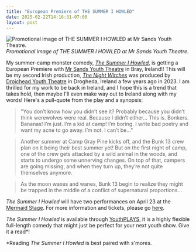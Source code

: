 ```yaml
---
title: "European Premiere of THE SUMMER I HOWLED"
date: 2025-02-22T14:16:31-07:00
layout: post
---
```


![Promotional image of THE SUMMER I HOWLED at Mr Sands Youth Theatre.](/images/summer_i_howled_ireland.jpeg)  
*Promotional image of THE SUMMER I HOWLED at Mr Sands Youth Theatre.*

My summer-camp monster comedy, [*The Summer I Howled*](https://www.youthplays.com/play/the-summer-i-howled-by-rachel-bublitz-690), is getting a European Premiere with [Mr Sands Youth Theatre](https://www.mrsandsyouththeatre.ie/) in Bray, Ireland!! This will be my second Irish production, [*The Night Witches*](https://www.dramaticpublishing.com/the-night-witches) was produced by [Droichead Youth Theatre](https://droicheadyouththeatre.wordpress.com/) in Drogheda, Ireland a few years ago in 2023. I am thrilled for my work to be back in Ireland, and I hope this is a trend that takes hold, then maybe I'll even make way out to Ireland along with my words! Here's a pull-quote from the play and a synopsis:

>"You don’t know how you didn’t see it? Probably because you didn’t think werewolves were real. Because I didn’t either… This is. Bonkers. Bananas! I’m just. I’m a kid at camp! I’m boring. I write bad poetry and want my acne to go away. I’m not. I can’t be…"  

>Another summer at Camp Gray Pine kicks off, and the Bunk 13 crew plan on it being their best summer yet! But on the first night of camp, one of the crew gets attacked by a wild animal in the woods, and starts to undergo some unnerving changes. On top of that, campers are going missing, and when they turn up, they’re not quite themselves anymore.  

>As the moon waxes and wanes, Bunk 13 begin to realize they might be trapped in the middle of a conflict of supernatural proportions…

*The Summer I Howled* will have two performances on April 23 at the [Mermaid Stage](https://www.mermaidartscentre.ie/). For more information and tickets, please go [here](https://www.mermaidartscentre.ie/whats-on/events/the-summer-i-howled-by-rachel-bublitz).

*The Summer I Howled* is available through [YouthPLAYS](https://www.youthplays.com/), it is a highly flexible full-length comedy that might just be perfect for your next youth show. Give it a read*!

*Reading *The Summer I Howled* is best paired with s'mores.
